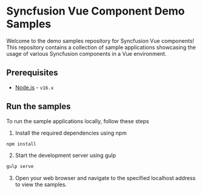 # Syncfusion Vue Component Demo Samples

Welcome to the demo samples repository for Syncfusion Vue components! This repository contains a collection of sample applications showcasing the usage of various Syncfusion components in a Vue environment.

## Prerequisites

- [Node.js](https://nodejs.org/en) -  `v16.x`

## Run the samples

To run the sample applications locally, follow these steps

1. Install the required dependencies using npm

```bash
npm install
```

2. Start the development server using gulp

```bash
gulp serve
```

3. Open your web browser and navigate to the specified localhost address to view the samples.